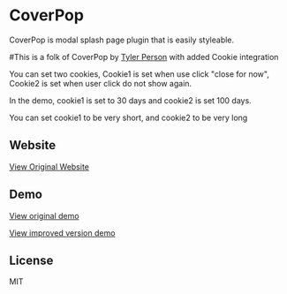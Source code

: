 # CoverPop

CoverPop is modal splash page plugin that is easily styleable.

#This is a folk of CoverPop by [Tyler Person](https://github.com/tylerpearson) with added Cookie integration 

You can set two cookies, Cookie1 is set when use click "close for now", Cookie2 is set when user click do not show again. 

In the demo, cookie1 is set to 30 days and cookie2 is set 100 days.

You can set cookie1 to be very short, and cookie2 to be very long


## Website

[View Original Website](http://coverpopjs.com)


## Demo

[View original demo](http://tylerpearson.github.io/CoverPop/)

[View improved version demo](http://www.chloechen.io/CoverPop/)






## License

MIT
